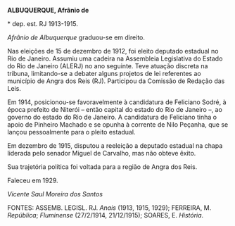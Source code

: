 **ALBUQUERQUE, Afrânio de**

\* dep. est. RJ 1913-1915.

*Afrânio de Albuquerque* graduou-se em direito.

Nas eleições de 15 de dezembro de 1912, foi eleito deputado estadual no
Rio de Janeiro. Assumiu uma cadeira na Assembleia Legislativa do Estado
do Rio de Janeiro (ALERJ) no ano seguinte. Teve atuação discreta na
tribuna, limitando-se a debater alguns projetos de lei referentes ao
município de Angra dos Reis (RJ). Participou da Comissão de Redação das
Leis.

Em 1914, posicionou-se favoravelmente à candidatura de Feliciano Sodré,
à época prefeito de Niterói – então capital do estado do Rio de Janeiro
–, ao governo do estado do Rio de Janeiro. A candidatura de Feliciano
tinha o apoio de Pinheiro Machado e se opunha à corrente de Nilo
Peçanha, que se lançou pessoalmente para o pleito estadual.

Em dezembro de 1915, disputou a reeleição a deputado estadual na chapa
liderada pelo senador Miguel de Carvalho, mas não obteve êxito.

Sua trajetória política foi voltada para a região de Angra dos Reis.

Faleceu em 1929.

*Vicente Saul Moreira dos Santos*

FONTES: ASSEMB. LEGISL. RJ. *Anais* (1913, 1915, 1929); FERREIRA, M.
*República*; *Fluminense* (27/2/1914, 21/12/1915); SOARES, E.
*História*.
